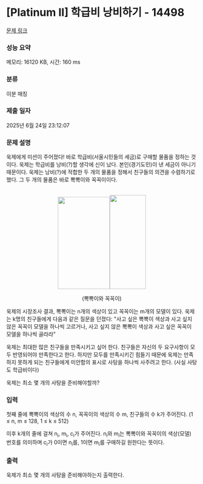 # [Platinum II] 학급비 낭비하기 - 14498 

[문제 링크](https://www.acmicpc.net/problem/14498) 

### 성능 요약

메모리: 16120 KB, 시간: 160 ms

### 분류

이분 매칭

### 제출 일자

2025년 6월 24일 23:12:07

### 문제 설명

<p>욱제에게 미션이 주어졌다! 바로 학급비(서울시민들의 세금)로 구매할 물품을 정하는 것이다. 욱제는 학급비를 낭비(?)할 생각에 신이 났다. 본인(경기도민)이 낸 세금이 아니기 때문이다. 욱제는 낭비(?)에 적합한 두 개의 물품을 정해서 친구들의 의견을 수렴하기로 했다. 그 두 개의 물품은 바로 뽁뽁이와 꼭꼭이이다.</p>

<p style="text-align: center;"><br>
<img alt="" src="https://onlinejudgeimages.s3-ap-northeast-1.amazonaws.com/problem/14498/1.png" style="height:243px; width:137px"><img alt="" src="https://onlinejudgeimages.s3-ap-northeast-1.amazonaws.com/problem/14498/2.png" style="height:248px; width:95px"></p>

<p style="text-align: center;">(뽁뽁이와 꼭꼭이)</p>

<p>욱제의 시장조사 결과, 뽁뽁이는 n개의 색상이 있고 꼭꼭이는 m개의 모델이 있다. 욱제는 k명의 친구들에게 다음과 같은 질문을 던졌다: "사고 싶은 뽁뽁이 색상과 사고 싶지 않은 꼭꼭이 모델을 하나씩 고르거나, 사고 싶지 않은 뽁뽁이 색상과 사고 싶은 꼭꼭이 모델을 하나씩 골라라" </p>

<p>욱제는 최대한 많은 친구들을 만족시키고 싶어 한다. 친구들은 자신의 두 요구사항이 모두 반영되어야 만족한다고 한다. 하지만 모두를 만족시키긴 힘들기 때문에 욱제는 만족하지 못하게 되는 친구들에게 미안함의 표시로 사탕을 하나씩 사주려고 한다. (사실 사탕도 학급비이다)</p>

<p>욱제는 최소 몇 개의 사탕을 준비해야할까?</p>

### 입력 

 <p>첫째 줄에 뽁뽁이의 색상의 수 n, 꼭꼭이의 색상의 수 m, 친구들의 수 k가 주어진다. (1 ≤ n, m ≤ 128, 1 ≤ k ≤ 512)</p>

<p>이후 k개의 줄에 걸쳐 n<sub>i</sub>, m<sub>i</sub>, c<sub>i</sub>가 주어진다. n<sub>i</sub>와 m<sub>i</sub>는 뽁뽁이와 꼭꼭이의 색상(모델) 번호를 의미하며 c<sub>i</sub>가 0이면 n<sub>i</sub>를, 1이면 m<sub>i</sub>를 구매하길 원한다는 뜻이다.</p>

### 출력 

 <p>욱제가 최소  몇 개의 사탕을 준비해야하는지 출력한다.</p>

